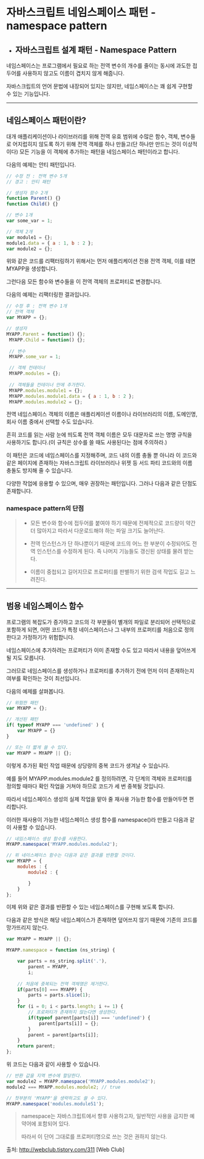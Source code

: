 자바스크립트 네임스페이스 패턴 - namespace pattern
===

* ## 자바스크립트 설계 패턴 - Namespace Pattern

네임스페이스는 프로그램에서 필요로 하는 전역 변수의 개수를 줄이는 동시에 과도한 접두어를 사용하지 않고도 이름이 겹치지 않게 해줍니다.

자바스크립트의 언어 문법에 내장되어 있지는 않지만, 네임스페이스는 꽤 쉽게 구현할 수 있는 기능입니다.

---

네임스페이스 패턴이란?
---
대개 애플리케이션이나 라이브러리를 위해  전역 유효 범위에 수많은 함수, 객체, 변수들로 어지럽히지 않도록 하기 위해 전역 객체를 하나 만들고(단 하나만 만드는 것이 이상적이다) 모든 기능을 이 객체에 추가하는 패턴을 네임스페이스 패턴이라고 합니다.

다음의 예제는 안티 패턴입니다.

```javascript
// 수정 전 : 전역 변수 5개 
// 경고 : 안티 패턴 

// 생성자 함수 2개 
function Parent() {} 
function Child() {} 

// 변수 1개 
var some_var = 1; 

// 객체 2개 
var module1 = {};
module1.data = { a : 1, b : 2 }; 
var module2 = {};

```

위와 같은 코드를 리팩터링하기 위해서는 먼저 애플리케이션 전용 전역 객체, 이를 테면   MYAPP을 생성합니다.

그런다음 모든 함수와 변수들을 이 전역 객체의 프로퍼티로 변경합니다.

다음의 예제는 리팩터링한 결과입니다.

```javascript
// 수정 후 : 전역 변수 1개 
// 전역 객체 
var MYAPP = {}; 

// 생성자 
MYAPP.Parent = function() {};
 MYAPP.Child = function() {}; 
 
 // 변수 
 MYAPP.some_var = 1; 

 //	객체 컨테이너 
 MYAPP.modules = {}; 
 
 // 객체들을 컨테이너 안에 추가한다. 
 MYAPP.modules.module1 = {}; 
 MYAPP.modules.module1.data = { a : 1, b : 2 }; 
 MYAPP.modules.module2 = {};
```

전역 네임스페이스 객체의 이름은 애플리케이션 이름이나 라이브러리의 이름, 도메인명, 회사 이름 중에서 선택할 수도 있습니다.

흔히 코드를 읽는 사람 눈에 띄도록 전역 객체 이름은 모두 대문자로 쓰는 명명 규칙을 사용하기도 합니다.(이 규칙은 상수를 쓸 때도 사용된다는 점에 주의하라.)

이 패턴은 코드에 네임스페이스를 지정해주며, 코드 내의 이름 충돌 뿐 아니라 이 코드와 같은 페이지에 존재하는 자바스크립트 라이브러리나 위젯 등 서드 파티 코드와의 이름 충돌도 방지해 줄 수 있습니다.

다양한 작업에 응용할 수 있으며, 매우 권장하는 패턴입니다. 그러나 다음과 같은 단점도 존재합니다.

### namespace pattern의 단점
 
> - 모든 변수와 함수에 접두어를 붙여야 하기 때문에 전체적으로 코드량이 약간  더 많아지고 따라서 다운로드해야 하는 파일 크기도 늘어난다.
> 
> - 전역 인스턴스가 단 하나뿐이기 때문에 코드의 어느 한 부분이 수정되어도 전역 인스턴스를 수정하게 된다. 즉 나머지 기능들도 갱신된 상태를 물려 받는다. 
> 
> - 이름이 중첩되고 길어지므로 프로퍼티를 판별하기 위한 검색 작업도 길고 느려진다. 

---
범용 네임스페이스 함수
---
프로그램의 복잡도가 증가하고 코드의 각 부분들이 별개의 파일로 분리되어 선택적으로 포함하게 되면, 어떤 코드가 특정 네이스페이스나 그 내부의 프로퍼티를 처음으로 정의한다고 가정하기가 위험합니다.

네임스페이스에 추가하려는 프로퍼티가 이미 존재할 수도 있고 따라서 내용을 덮어쓰게 될 지도 모릅니다.

그러므로 네임스페이스를 생성하거나 프로퍼티를 추가하기 전에 먼저 이미 존재하는지 여부를 확인하는 것이 최선입니다.

다음의 예제를 살펴봅니다.

```javascript
// 위험한 패턴
var MYAPP = {};

// 개선된 패턴
if( typeof MYAPP === 'undefined' ) {
    var MYAPP = {}
}

// 또는 더 짧게 쓸 수 있다.
var MYAPP = MYAPP || {};
```

이렇게 추가된 확인 작업 때문에 상당량의 중복 코드가 생겨날 수 있습니다.

예를 들어 MYAPP.modules.module2 를 정의하려면, 각 단계의 객체와 프로퍼티를 정의할 때마다 확인 작업을 거쳐야 하므로 코드가 세 번 중복될 것입니다.

따라서 네임스페이스 생성의 실제 작업을 맡아 줄 재사용 가능한 함수를 만들어두면 편리합니다.

이러한 재사용이 가능한 네임스페이스 생성 함수를 namespace()라 만들고 다음과 같이 사용할 수 있습니다.

```javascript
// 네임스페이스 생성 함수를 사용한다. 
MYAPP.namespace('MYAPP.modules.module2'); 

// 위 네이스페이스 함수는 다음과 같은 결과를 반환할 것이다. 
var MYAPP = { 
    modules : { 
        module2 : {

        } 
    } 
};

```
이제 위와 같은 결과를 반환할 수 있는 네임스페이스를 구현해 보도록 합니다.

다음과 같은 방식은 해당 네임스페이스가 존재하면 덮어쓰지 않기 때문에 기존의 코드를 망가뜨리지 않는다.

```javascript
var MYAPP = MYAPP || {}; 

MYAPP.namespace = function (ns_string) { 

    var parts = ns_string.split('.'), 
        parent = MYAPP,
        i; 
    
    // 처음에 중복되는 전역 객체명은 제거한다. 
    if(parts[0] === MYAPP) { 
        parts = parts.slice(1);
    }    
    for (i = 0; i < parts.length; i += 1) { 
        // 프로퍼티가 존재하지 않는다면 생성한다. 
        if(typeof parent[parts[i]] === 'undefined') { 
            parent[parts[i]] = {}; 
        } 
        parent = parent[parts[i]]; 
    } 
    return parent; 
};
```

위 코드는 다음과 같이 사용할 수 있습니다.

```javascript
// 반환 값을 지역 변수에 할당한다. 
var module2 = MYAPP.namespace('MYAPP.modules.module2'); 
module2 === MYAPP.modules.module2; // true

// 첫부분의 'MYAPP'을 생략하고도 쓸 수 있다.
MYAPP.namespace('modules.module51');
```

> namespace는 자바스크립트에서 향후 사용하고자, 일반적인 사용을 금지한 예약어에 포함되어 있다.
> 
> 따라서 이 단어 그대로를 프로퍼티명으로 쓰는 것은 권하지 않는다.



출처: http://webclub.tistory.com/311 [Web Club]






